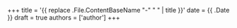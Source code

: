 +++
title = '{{ replace .File.ContentBaseName "-" " " | title }}'
date = {{ .Date }}
draft = true
authors = ['author']
+++
